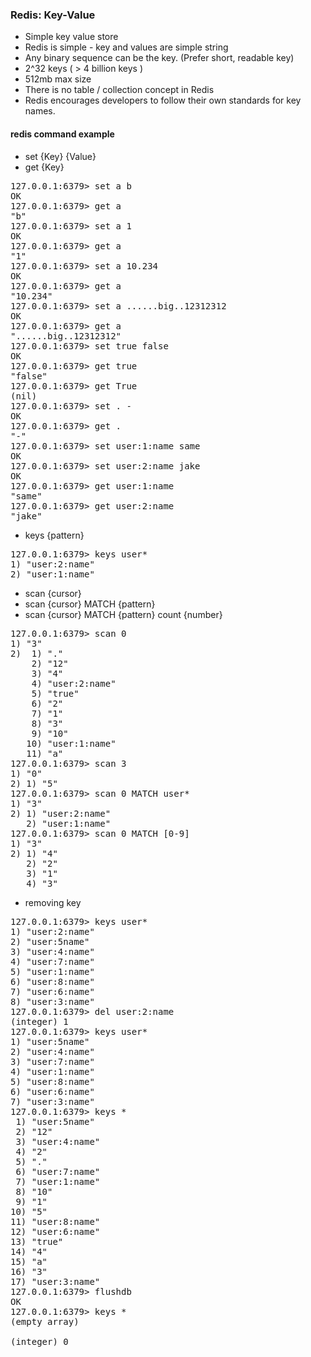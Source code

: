 ### Redis: Key-Value
- Simple key value store
- Redis is simple - key and values are simple string
- Any binary sequence can be the key. (Prefer short, readable key)
- 2^32 keys ( > 4 billion keys )
- 512mb max size
- There is no table / collection concept in Redis
- Redis encourages developers to follow their own standards for key names.

#### redis command example
- set {Key} {Value}
- get {Key}
<pre>
127.0.0.1:6379> set a b
OK
127.0.0.1:6379> get a
"b"
127.0.0.1:6379> set a 1
OK
127.0.0.1:6379> get a
"1"
127.0.0.1:6379> set a 10.234
OK
127.0.0.1:6379> get a
"10.234"
127.0.0.1:6379> set a ......big..12312312
OK
127.0.0.1:6379> get a
"......big..12312312"
127.0.0.1:6379> set true false
OK
127.0.0.1:6379> get true
"false"
127.0.0.1:6379> get True
(nil)
127.0.0.1:6379> set . -
OK
127.0.0.1:6379> get .
"-"
127.0.0.1:6379> set user:1:name same
OK
127.0.0.1:6379> set user:2:name jake
OK
127.0.0.1:6379> get user:1:name
"same"
127.0.0.1:6379> get user:2:name
"jake"
</pre>
- keys {pattern}
<pre>
127.0.0.1:6379> keys user*
1) "user:2:name"
2) "user:1:name"
</pre>
- scan {cursor}
- scan {cursor} MATCH {pattern}
- scan {cursor} MATCH {pattern} count {number}
<pre>
127.0.0.1:6379> scan 0
1) "3"
2)  1) "."
    2) "12"
    3) "4"
    4) "user:2:name"
    5) "true"
    6) "2"
    7) "1"
    8) "3"
    9) "10"
   10) "user:1:name"
   11) "a"
127.0.0.1:6379> scan 3
1) "0"
2) 1) "5"
127.0.0.1:6379> scan 0 MATCH user*
1) "3"
2) 1) "user:2:name"
   2) "user:1:name"
127.0.0.1:6379> scan 0 MATCH [0-9]
1) "3"
2) 1) "4"
   2) "2"
   3) "1"
   4) "3"
</pre>
- removing key
<pre>
127.0.0.1:6379> keys user*
1) "user:2:name"
2) "user:5name"
3) "user:4:name"
4) "user:7:name"
5) "user:1:name"
6) "user:8:name"
7) "user:6:name"
8) "user:3:name"
127.0.0.1:6379> del user:2:name
(integer) 1
127.0.0.1:6379> keys user*
1) "user:5name"
2) "user:4:name"
3) "user:7:name"
4) "user:1:name"
5) "user:8:name"
6) "user:6:name"
7) "user:3:name"
127.0.0.1:6379> keys *
 1) "user:5name"
 2) "12"
 3) "user:4:name"
 4) "2"
 5) "."
 6) "user:7:name"
 7) "user:1:name"
 8) "10"
 9) "1"
10) "5"
11) "user:8:name"
12) "user:6:name"
13) "true"
14) "4"
15) "a"
16) "3"
17) "user:3:name"
127.0.0.1:6379> flushdb
OK
127.0.0.1:6379> keys *
(empty array)

(integer) 0
</pre>